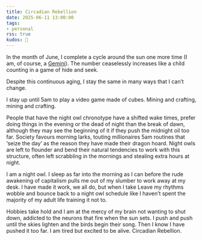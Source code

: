 ```yaml
---
title: Circadian Rebellion
date: 2025-06-11 13:00:00
tags:
- personal
rss: true
kudos: 🌝
---
```


In the month of June, I complete a cycle around the sun one more time (I am, of course, a [Gemini](/blog/240614-gemini/)). The number ceaselessly increases like a child counting in a game of hide and seek.

Despite this continuous aging, I stay the same in many ways that I can’t change.

I stay up until 5am to play a video game made of cubes. Mining and crafting, mining and crafting.

People that have the night owl chronotype have a shifted wake times, prefer doing things in the evening or the dead of night than the break of dawn, although they may see the beginning of it if they push the midnight oil too far. Society favours morning larks, touting millionaires 5am routines that ‘seize the day’ as the reason they have made their dragon hoard. Night owls are left to flounder and bend their natural tendencies to work with this structure, often left scrabbling in the mornings and stealing extra hours at night.

I am a night owl. I sleep as far into the morning as I can before the rude awakening of capitalism pulls me out of my slumber to work away at my desk. I have made it work, we all do, but when I take Leave my rhythms wobble and bounce back to a night owl schedule like I haven’t spent the majority of my adult life training it not to.

Hobbies take hold and I am at the mercy of my brain not wanting to shut down, addicted to the neurons that fire when the sun sets. I push and push until the skies lighten and the birds begin their song. Then I know I have pushed it too far. I am tired but excited to be alive. Circadian Rebellion.
